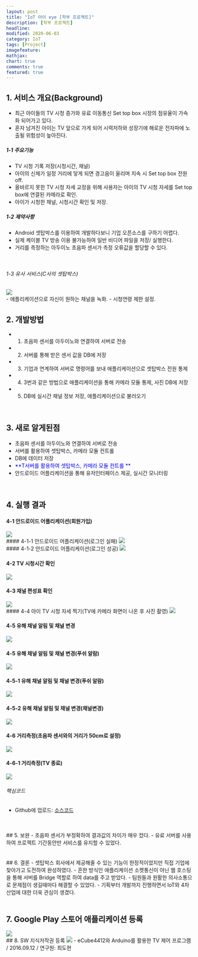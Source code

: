 ```yaml
---
layout: post
title: "IoT 아이 eye [학부 프로젝트]"     
description: [학부 프로젝트]
headline:
modified: 2020-06-03
category: IoT
tags: [Project]
imagefeature:
mathjax:
chart: true
comments: true
featured: true
---
```


## 1. 서비스 개요(Background)   
- 최근 아이들의 TV 시청 증가와 유료 이동통신 Set top box 시장의 점유율이 가속화 되어가고 있다. <br>
- 혼자 남겨진 아이는 TV 앞으로 가게 되어 시력저하와 성장기에 해로운 전자파에 노출될 위험성이 높아진다.<br>

##### 1-1 주요기능
- TV 시청 기록 저장(시청시간, 채널)
- 아이의 신체가 일정 거리에 닿게 되면 경고음이 울리며 지속 시 Set top box 전원 off.<br>
- 올바르지 못한 TV 시청 자세 교정을 위해 사용자는 아이의 TV 시청 자세를 Set top box에 연결된 카메라로 확인.<br>
- 아이가 시청한 채널, 시청시간 확인 및 저장.

##### 1-2 제약사항
- Android 셋탑박스를 이용하여 개발하다보니 기업 오픈소스를 구하기 어렵다.<br>
- 실제 케이블 TV 방송 이용 불가능하여 일반 비디어 파일을 저장/ 실행한다.<br>
- 거리를 측정하는 아두이노 초음파 센서가 측정 오류값을 할당할 수 있다.
<br>

###### 1-3 유사 서비스(C사의 셋탑박스)    
<img src="{{ site.url }}/images/cjbox.jpg">  
<br>
- 애플리케이션으로 자신이 원하는 채널을 녹화.   
- 시청연령 제한 설정.<br>

## 2. 개발방법  
- 1. 초음파 센서를 아두이노와 연결하여 서버로 전송     
- 2. 서버를 통해 받은 센서 값을 DB에 저장    
- 3. 기업과 연계하여 서버로 명령어를 보내 애플리케이션으로 셋탑박스 전원 통제
- 4. 3번과 같은 방법으로 애플리케이션을 통해 카메라 모듈 통제, 사진 DB에 저장
- 5. DB에 실시간 채널 정보 저장, 애플리케이션으로 불러오기
<br>

## 3. 새로 알게된점
- 초음파 센서를 아두이노와 연결하여 서버로 전송     
- 서버를 활용하여 셋탑박스, 카메라 모듈 컨트롤    
- DB에 데이터 저장
- <span style="color:blue"> **T서버를 활용하여 셋탑박스, 카메라 모듈 컨트롤 **</span>  
- 안드로이드 어플리케이션을 통해 유저인터페이스 제공, 실시간 모니터링  
<br>

  
## 4. 실행 결과
#### 4-1 안드로이드 어플리케이션(회원가입)
<img src="{{ site.url }}/images/kotlogin.jpg">  
<br>
#### 4-1-1 안드로이드 어플리케이션(로그인 실패)
<img src="{{ site.url }}/images/logfail.jpg">  
<br>
#### 4-1-2 안드로이드 어플리케이션(로그인 성공)
<img src="{{ site.url }}/images/logsuccess.jpg">  
<br>

#### 4-2 TV 시청시간 확인
<img src="{{ site.url }}/images/tvwatchtime.jpg">  
<br>

#### 4-3 채널 편성표 확인
<img src="{{ site.url }}/images/channellist.jpg">  
<br>
#### 4-4 아이 TV 시청 자세 찍기(TV에 카메라 화면이 나온 후 사진 촬영)
<img src="{{ site.url }}/images/takingTVphoto.jpg"> 

#### 4-5 유해 채널 알림 및 채널 변경 
<img src="{{ site.url }}/images/takingTVphoto.jpg"> 

#### 4-5 유해 채널 알림 및 채널 변경(푸쉬 알람)
<img src="{{ site.url }}/images/settingTV.jpg"> 

#### 4-5-1 유해 채널 알림 및 채널 변경(푸쉬 알람)
<img src="{{ site.url }}/images/TValarm.jpg"> 

#### 4-5-2 유해 채널 알림 및 채널 변경(채널변경)
<img src="{{ site.url }}/images/chang_channel.jpg"> 


#### 4-6 거리측정(초음파 센서와의 거리가 50cm로 설정)
<img src="{{ site.url }}/images/distance_sensor.jpg"> 

#### 4-6-1 거리측정(TV 종료)
<img src="{{ site.url }}/images/TVoff.jpg"> 

###### 핵심코드
- Github에 업로드: [소스코드]("https://github.com/DoHyunChoi?tab=repositories")
<br>
<br>
## 5. 보완   
- 초음파 센서가 부정확하여 결과값의 차이가 매우 컸다.  
- 유료 서버를 사용하여 프로젝트 기간동안만 서비스를 유지할 수 있었다.<br>
<br>
<br>
## 6. 결론   
- 셋탑박스 회사에서 제공해줄 수 있는 기능이 한정적이었지만 직접 기업에 찾아가고 도전하여 완성하였다.
- 흔한 방식인 애플리케이션 소켓통신이 아닌 웹 호스팅을 통해 서버를 Bridge 역할로 하여 data를 주고 받았다.
- 팀원들과 원활한 의사소통으로 문제점이 생길때마다 해결할 수 있었다.
- 기획부터 개발까지 진행하면서 IoT와 4차산업에 대한 더욱 관심이 생겼다.<br>
<br>

## 7. Google Play 스토어 애플리케이션 등록
<img src="{{ site.url }}/images/app_enrolment.jpg">  
<br>
## 8. SW 지식저작권 등록
<img src="{{ site.url }}/images/C2016.jpg">  
- eCube4412와 Arduino를 활용한 TV 제어 프로그램 / 2016.09.12 / 연구원: 최도현<br>
